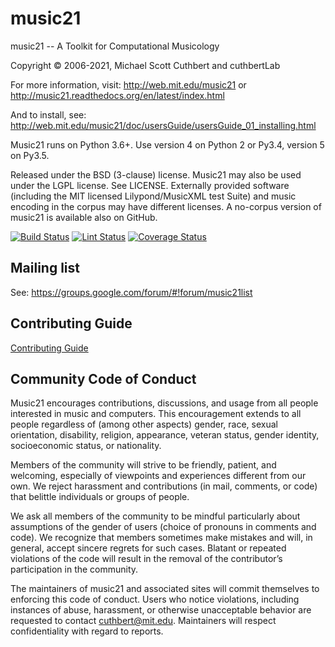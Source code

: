 # music21 #

music21 -- A Toolkit for Computational Musicology

Copyright © 2006-2021, Michael Scott Cuthbert and cuthbertLab

For more information, visit:
http://web.mit.edu/music21 or http://music21.readthedocs.org/en/latest/index.html

And to install, see:
http://web.mit.edu/music21/doc/usersGuide/usersGuide_01_installing.html

Music21 runs on Python 3.6+.  Use version 4 on Python 2 or Py3.4, version 5
on Py3.5.

Released under the BSD (3-clause) license. Music21 may also be used
under the LGPL license.  See LICENSE.
Externally provided software (including the MIT licensed Lilypond/MusicXML test Suite) and
music encoding in the corpus may have different licenses. A no-corpus version of music21
is available also on GitHub.

[![Build Status](https://github.com/cuthbertLab/music21/workflows/maincheck/badge.svg)](https://github.com/cuthbertLab/music21)
[![Lint Status](https://github.com/cuthbertLab/music21/workflows/PyLint/badge.svg)](https://github.com/cuthbertLab/music21)
[![Coverage Status](https://coveralls.io/repos/github/cuthbertLab/music21/badge.svg?branch=master)](https://coveralls.io/github/cuthbertLab/music21?branch=master)

## Mailing list ##

See: https://groups.google.com/forum/#!forum/music21list

## Contributing Guide ##

[Contributing Guide](CONTRIBUTING.md)

## Community Code of Conduct ##

Music21 encourages contributions, discussions, and usage from all people interested in
music and computers. This encouragement extends to all people regardless of (among other aspects)
gender, race, sexual orientation, disability, religion, appearance, veteran status,
gender identity, socioeconomic status, or nationality.

Members of the community will strive to be friendly, patient, and welcoming, especially of
viewpoints and experiences different from our own. We reject harassment and contributions
(in mail, comments, or code) that belittle individuals or groups of people.

We ask all members of the community to be mindful particularly about assumptions of the
gender of users (choice of pronouns in comments and code). We recognize that members
sometimes make mistakes and will, in general, accept sincere regrets for such cases.
Blatant or repeated violations of the code will result in the removal of the
contributor’s participation in the community.

The maintainers of music21 and associated sites will commit themselves to enforcing
this code of conduct. Users who notice violations, including instances of abuse,
harassment, or otherwise unacceptable behavior are requested to contact cuthbert@mit.edu.
Maintainers will respect confidentiality with regard to reports.
